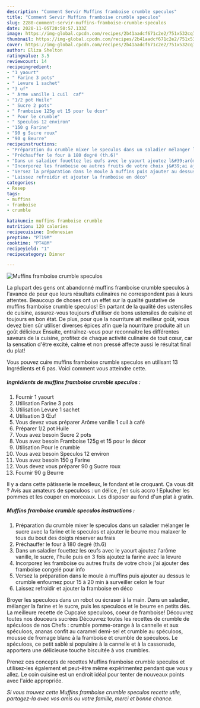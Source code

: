 ```yaml
---
description: "Comment Servir Muffins framboise crumble speculos"
title: "Comment Servir Muffins framboise crumble speculos"
slug: 2280-comment-servir-muffins-framboise-crumble-speculos
date: 2020-11-05T20:50:57.133Z
image: https://img-global.cpcdn.com/recipes/2b41aadcf671c2e2/751x532cq70/muffins-framboise-crumble-speculos-photo-principale-de-la-recette.jpg
thumbnail: https://img-global.cpcdn.com/recipes/2b41aadcf671c2e2/751x532cq70/muffins-framboise-crumble-speculos-photo-principale-de-la-recette.jpg
cover: https://img-global.cpcdn.com/recipes/2b41aadcf671c2e2/751x532cq70/muffins-framboise-crumble-speculos-photo-principale-de-la-recette.jpg
author: Eliza Shelton
ratingvalue: 3.5
reviewcount: 14
recipeingredient:
- "1 yaourt"
- " Farine 3 pots"
- " Levure 1 sachet"
- "3 uf"
- " Arme vanille 1 cuil  caf"
- "1/2 pot Huile"
- " Sucre 2 pots"
- " Framboise 125g et 15 pour le dcor"
- " Pour le crumble"
- " Speculos 12 environ"
- "150 g Farine"
- "90 g Sucre roux"
- "90 g Beurre"
recipeinstructions:
- "Préparation du crumble mixer le speculos dans un saladier mélanger le sucre avec la farine et le speculos et ajouter le beurre mou malaxer le tous du bout des doigts réserver au frais"
- "Préchauffer le four à 180 degré (th.6)"
- "Dans un saladier fouettez les œufs avec le yaourt ajoutez l&#39;arôme vanille, le sucre, l&#39;huile puis en 3 fois ajoutez la farine avec la levure"
- "Incorporez les framboise ou autres fruits de votre choix j&#39;ai ajouter des framboise congelé pour info"
- "Versez la préparation dans le moule à muffins puis ajouter au dessus le crumble enfournez pour 15 à 20 min à surveiller celon le four"
- "Laissez refroidir et ajouter la framboise en déco"
categories:
- Resep
tags:
- muffins
- framboise
- crumble

katakunci: muffins framboise crumble 
nutrition: 120 calories
recipecuisine: Indonesian
preptime: "PT19M"
cooktime: "PT48M"
recipeyield: "1"
recipecategory: Dinner

---
```



![Muffins framboise crumble speculos](https://img-global.cpcdn.com/recipes/2b41aadcf671c2e2/751x532cq70/muffins-framboise-crumble-speculos-photo-principale-de-la-recette.jpg)

La plupart des gens ont abandonné muffins framboise crumble speculos à l'avance de peur que leurs résultats culinaires ne correspondent pas à leurs attentes. Beaucoup de choses ont un effet sur la qualité gustative de muffins framboise crumble speculos! En partant de la qualité des ustensiles de cuisine, assurez-vous toujours d'utiliser de bons ustensiles de cuisine et toujours en bon état. De plus, pour que la nourriture ait meilleur goût, vous devez bien sûr utiliser diverses épices afin que la nourriture produite ait un goût délicieux Ensuite, entraînez-vous pour reconnaître les différentes saveurs de la cuisine, profitez de chaque activité culinaire de tout cœur, car la sensation d'être excité, calme et non pressé affecte aussi le résultat final du plat!

<!--inarticleads1-->

Vous pouvez cuire muffins framboise crumble speculos en utilisant 13 Ingrédients et 6 pas. Voici comment vous atteindre cette.

##### Ingrédients de muffins framboise crumble speculos :

1. Fournir 1 yaourt
1. Utilisation  Farine 3 pots
1. Utilisation  Levure 1 sachet
1. Utilisation 3 Œuf
1. Vous devez vous préparer  Arôme vanille 1 cuil à café
1. Préparer 1/2 pot Huile
1. Vous avez besoin  Sucre 2 pots
1. Vous avez besoin  Framboise 125g et 15 pour le décor
1. Utilisation  Pour le crumble
1. Vous avez besoin  Speculos 12 environ
1. Vous avez besoin 150 g Farine
1. Vous devez vous préparer 90 g Sucre roux
1. Fournir 90 g Beurre


Il y a dans cette pâtisserie le moelleux, le fondant et le croquant. Ça vous dit ? Avis aux amateurs de speculoos : un délice, j&#39;en suis accro ! Eplucher les pommes et les couper en morceaux. Les disposer au fond d&#39;un plat à gratin. 

<!--inarticleads2-->

##### Muffins framboise crumble speculos instructions :

1. Préparation du crumble mixer le speculos dans un saladier mélanger le sucre avec la farine et le speculos et ajouter le beurre mou malaxer le tous du bout des doigts réserver au frais
1. Préchauffer le four à 180 degré (th.6)
1. Dans un saladier fouettez les œufs avec le yaourt ajoutez l&#39;arôme vanille, le sucre, l&#39;huile puis en 3 fois ajoutez la farine avec la levure
1. Incorporez les framboise ou autres fruits de votre choix j&#39;ai ajouter des framboise congelé pour info
1. Versez la préparation dans le moule à muffins puis ajouter au dessus le crumble enfournez pour 15 à 20 min à surveiller celon le four
1. Laissez refroidir et ajouter la framboise en déco


Broyer les speculoos dans un robot ou écraser à la main. Dans un saladier, mélanger la farine et le sucre, puis les speculoos et le beurre en petits dés. La meilleure recette de Cupcake speculoos, coeur de framboise! Découvrez toutes nos douceurs sucrées Découvrez toutes les recettes de crumble de spéculoos de nos Chefs : crumble pomme-orange à la cannelle et aux spéculoos, ananas confit au caramel demi-sel et crumble au spéculoos, mousse de fromage blanc à la framboise et crumble de spéculoos. Le spéculoos, ce petit sablé si populaire à la cannelle et à la cassonade, apportera une délicieuse touche biscuitée à vos crumbles. 

<!--inarticleads1-->

<p>
Prenez ces concepts de recettes Muffins framboise crumble speculos et utilisez-les également et peut-être même expérimentez pendant que vous y allez. Le coin cuisine est un endroit idéal pour tenter de nouveaux points avec l'aide appropriée.
</p>

<p>
<i>Si vous trouvez cette Muffins framboise crumble speculos recette utile, partagez-la avec vos amis ou votre famille, merci et bonne chance.</i>
</p>
